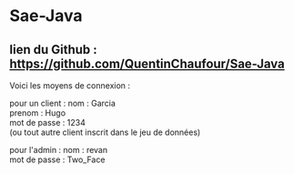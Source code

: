 # Sae-Java

## lien du Github : https://github.com/QuentinChaufour/Sae-Java

Voici les moyens de connexion : 

pour un client : nom : Garcia \
                 prenom : Hugo  \
                 mot de passe : 1234\
(ou tout autre client inscrit dans le jeu de données)

pour l'admin : nom : revan\
               mot de passe : Two_Face
